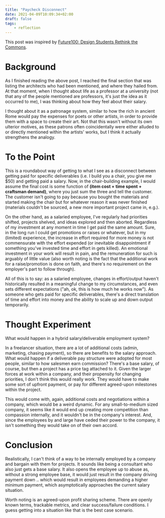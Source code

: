 ```yaml
---
title: "Paycheck Disconnect"
date: 2021-04-09T10:09:34+02:00
draft: false
tags:
    - reflection
---
```


This post was inspired by [Future100: Design Students Rethink the
Commons](https://www.metropolismag.com/homepage/future100-commons/).

# Background

As I finished reading the above post, I reached the final section that was
listing the architects who had been mentioned, and where they hailed from. At
that moment, when I thought about life as a professor at a university (not
that any of the people mentioned are professors, it's just the idea as it
occurred to me), I was thinking about how they feel about their salary.

I thought about it as a patronage system, similar to how the rich in ancient
Rome would pay the expenses for poets or other artists, in order to provide
them with a space to create their art. Not that this wasn't without its own
ulterior motives, as these patrons often coincidentally were either alluded
to or directly mentioned within the artists' works, but I think it actually
strengthens the analogy.

# To the Point

This is a roundabout way of getting to what I see as a disconnect between
getting paid for specific deliverables (i.e. I build you a chair, you give me
$50) and getting paid a salary. Now, in the chair-building example, I would
assume the final cost is some function of **(item cost + time spent +
craftsman demand)**, where you just sum the three and tell the customer. The
customer isn't going to pay because you bought the materials and started
making the chair but for whatever reason it was never finished (materials
couldn't be sourced, a new more important project came in, e.g.).

On the other hand, as a salaried employee, I've regularly had priorities
shifted, projects shelved, and ideas explored and then aborted. Regardless of
my investment at any moment in time I get paid the same amount. Sure, in the
long run I could get promotions or raises or whatever, but in my (limited)
experience, the increase in effort required for more money is not
commensurate with the effort expended (or inevitable disappointment if
something you've invested time and effort in gets killed). An emotional
investment in your work will result in pain, and the remuneration for such is
arguably of little value (also worth noting is the fact that the additional
work for a raise/promotion is done on faith, and there's no requirement on
the employer's part to follow through).

All of this is to say: as a salaried employee, changes in effort/output
haven't historically resulted in a meaningful change to my circumstances, and
even sets different expectations ("ah, ok, this is how much he works now").
As someone who gets paid for specific deliverables, there's a direct
translation of time and effort into money and the ability to scale up and
down output temporarily.

# Thought Experiment

What would happen in a hybrid salary/deliverable employment system?

In a freelancer situation, there are a lot of additional costs (admin,
marketing, chasing payment), so there are benefits to the salary approach.
What would happen if a deliverable pay structure were adopted for most
people, similar to how salesmen earn commission? There's a base salary, of
course, but then a project has a price tag attached to it. Given the larger
forces at work within a company, and their propensity for changing
priorities, I don't think this would really work. They would have to make
some sort of upfront payment, or pay for different agreed-upon milestones
within the project.

This would come with, again, additional costs and negotiations within a
company, which would be a weird dynamic. For any small-to-medium sized
company, it seems like it would end up creating more competition than
compassion internally, and it wouldn't be in the company's interest. And,
since the employees by and large have ceded their power to the company, it
isn't something they would take on of their own accord.

# Conclusion

Realistically, I can't think of a way to be internally employed by a company
and bargain with them for projects. It sounds like being a consultant who
also just gets a base salary. It also opens the employee up to abuse as,
without a strong employee base, it would just result in the company driving
payment down .. which would result in employees demanding a higher minimum
payment, which asymptotically approaches the current salary situation.

Worth noting is an agreed-upon profit sharing scheme. There are openly known
terms, trackable metrics, and clear success/failure conditions. I guess
getting into a situation like that is the best case scenario.
